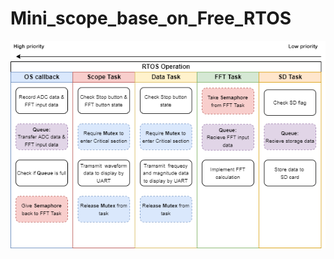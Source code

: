 # Mini_scope_base_on_Free_RTOS


![image](https://github.com/ZongWeiLin/Mini_scope_base_on_Free_RTOS/blob/main/flow_chart.png)
